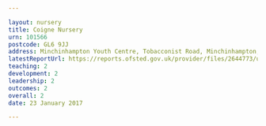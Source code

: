 ```yaml
---

layout: nursery
title: Coigne Nursery
urn: 101566
postcode: GL6 9JJ
address: Minchinhampton Youth Centre, Tobacconist Road, Minchinhampton, Stroud, Gloucestershire, GL6 9JJ
latestReportUrl: https://reports.ofsted.gov.uk/provider/files/2644773/urn/101566.pdf
teaching: 2
development: 2
leadership: 2
outcomes: 2
overall: 2
date: 23 January 2017

---
```

